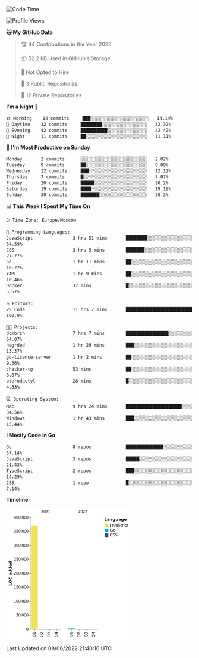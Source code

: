 <!--START_SECTION:waka-->
![Code Time](http://img.shields.io/badge/Code%20Time-328%20hrs%2036%20mins-blue)

![Profile Views](http://img.shields.io/badge/Profile%20Views-0-blue)

**🐱 My GitHub Data** 

> 🏆 44 Contributions in the Year 2022
 > 
> 📦 52.2 kB Used in GitHub's Storage 
 > 
> 🚫 Not Opted to Hire
 > 
> 📜 3 Public Repositories 
 > 
> 🔑 12 Private Repositories  
 > 
**I'm a Night 🦉** 

```text
🌞 Morning    14 commits     ███░░░░░░░░░░░░░░░░░░░░░░   14.14% 
🌆 Daytime    32 commits     ████████░░░░░░░░░░░░░░░░░   32.32% 
🌃 Evening    42 commits     ██████████░░░░░░░░░░░░░░░   42.42% 
🌙 Night      11 commits     ██░░░░░░░░░░░░░░░░░░░░░░░   11.11%

```
📅 **I'm Most Productive on Sunday** 

```text
Monday       2 commits      ░░░░░░░░░░░░░░░░░░░░░░░░░   2.02% 
Tuesday      9 commits      ██░░░░░░░░░░░░░░░░░░░░░░░   9.09% 
Wednesday    12 commits     ███░░░░░░░░░░░░░░░░░░░░░░   12.12% 
Thursday     7 commits      █░░░░░░░░░░░░░░░░░░░░░░░░   7.07% 
Friday       20 commits     █████░░░░░░░░░░░░░░░░░░░░   20.2% 
Saturday     19 commits     ████░░░░░░░░░░░░░░░░░░░░░   19.19% 
Sunday       30 commits     ███████░░░░░░░░░░░░░░░░░░   30.3%

```


📊 **This Week I Spent My Time On** 

```text
⌚︎ Time Zone: Europe/Moscow

💬 Programming Languages: 
JavaScript               3 hrs 51 mins       ████████░░░░░░░░░░░░░░░░░   34.59% 
CSS                      3 hrs 5 mins        ███████░░░░░░░░░░░░░░░░░░   27.77% 
Go                       1 hr 11 mins        ██░░░░░░░░░░░░░░░░░░░░░░░   10.72% 
YAML                     1 hr 9 mins         ██░░░░░░░░░░░░░░░░░░░░░░░   10.46% 
Docker                   37 mins             █░░░░░░░░░░░░░░░░░░░░░░░░   5.57%

🔥 Editors: 
VS Code                  11 hrs 7 mins       █████████████████████████   100.0%

🐱‍💻 Projects: 
dcmbrzh                  7 hrs 7 mins        ████████████████░░░░░░░░░   64.07% 
negrded                  1 hr 29 mins        ███░░░░░░░░░░░░░░░░░░░░░░   13.37% 
go-license-server        1 hr 2 mins         ██░░░░░░░░░░░░░░░░░░░░░░░   9.36% 
checker-tg               53 mins             ██░░░░░░░░░░░░░░░░░░░░░░░   8.07% 
pterodactyl              28 mins             █░░░░░░░░░░░░░░░░░░░░░░░░   4.33%

💻 Operating System: 
Mac                      9 hrs 24 mins       █████████████████████░░░░   84.56% 
Windows                  1 hr 43 mins        ███░░░░░░░░░░░░░░░░░░░░░░   15.44%

```

**I Mostly Code in Go** 

```text
Go                       8 repos             ██████████████░░░░░░░░░░░   57.14% 
JavaScript               3 repos             █████░░░░░░░░░░░░░░░░░░░░   21.43% 
TypeScript               2 repos             ███░░░░░░░░░░░░░░░░░░░░░░   14.29% 
CSS                      1 repo              █░░░░░░░░░░░░░░░░░░░░░░░░   7.14%

```


**Timeline**

![Chart not found](https://raw.githubusercontent.com/jeezft/jeezft/main/charts/bar_graph.png) 


 Last Updated on 08/06/2022 21:40:16 UTC
<!--END_SECTION:waka-->
